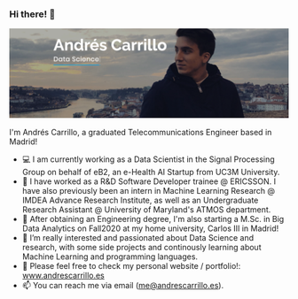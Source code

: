 ### Hi there! 👋

![alt text](https://github.com/andresC98/andresC98/blob/master/githubprofile.png?raw=true)

I'm Andrés Carrillo, a graduated Telecommunications Engineer based in Madrid!

- 💻 I am currently working as a Data Scientist in the Signal Processing Group on behalf of eB2, an e-Health AI Startup from UC3M University.
- 🔭 I have worked as a R&D Software Developer trainee @ ERICSSON. I have also previously been an intern in Machine Learning Research @ IMDEA Advance Research Institute, as well as an Undergraduate Research Assistant @ University of Maryland's ATMOS department.
- 🌱 After obtaining an Engineering degree, I'm also starting a M.Sc. in Big Data Analytics on Fall2020 at my home university, Carlos III in Madrid! 
- 🤔 I’m really interested and passionated about Data Science and research, with some side projects and continously learning about Machine Learning and programming languages.
- 💬 Please feel free to check my personal website / portfolio!: www.andrescarrillo.es
- 📫 You can reach me via email (me@andrescarrillo.es).

